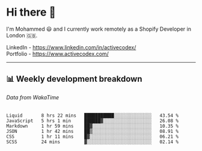 # Hi there 👋

I'm Mohammed 😃 and I currently work remotely as a Shopify Developer in London 🇬🇧.

LinkedIn - https://www.linkedin.com/in/activecodex/
<br/>
Portfolio - https://www.activecodex.com/

---

## 📊 Weekly development breakdown
###### Data from WakaTime

<!--START_SECTION:waka-->

```text
Liquid       8 hrs 22 mins   ███████████░░░░░░░░░░░░░░   43.54 %
JavaScript   5 hrs 1 min     ██████▓░░░░░░░░░░░░░░░░░░   26.08 %
Markdown     1 hr 59 mins    ██▓░░░░░░░░░░░░░░░░░░░░░░   10.35 %
JSON         1 hr 42 mins    ██▒░░░░░░░░░░░░░░░░░░░░░░   08.91 %
CSS          1 hr 11 mins    █▓░░░░░░░░░░░░░░░░░░░░░░░   06.21 %
SCSS         24 mins         ▓░░░░░░░░░░░░░░░░░░░░░░░░   02.14 %
```

<!--END_SECTION:waka-->
